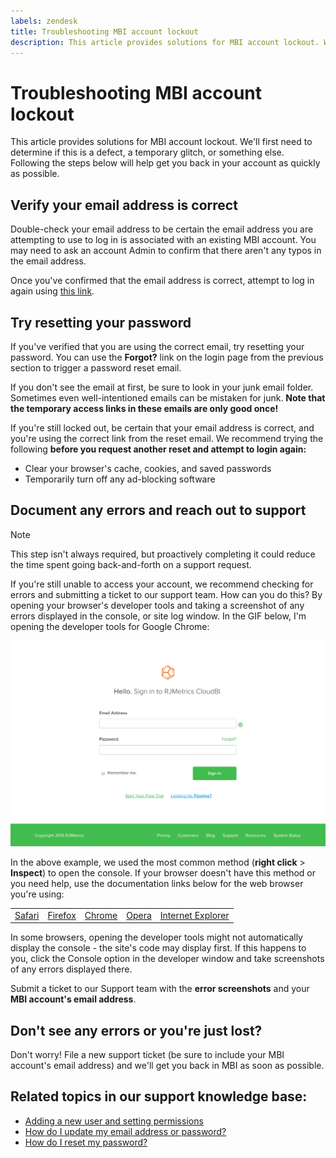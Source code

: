 ```yaml
---
labels: zendesk
title: Troubleshooting MBI account lockout
description: This article provides solutions for MBI account lockout. We'll first need to determine if this is a defect, a temporary glitch, or something else. Following the steps below will help get you back in your account as quickly as possible.
---
```

# Troubleshooting MBI account lockout

<!--
BOB: Is this in TOC?
-->

This article provides solutions for MBI account lockout. We'll first need to determine if this is a defect, a temporary glitch, or something else. Following the steps below will help get you back in your account as quickly as possible.

## Verify your email address is correct

Double-check your email address to be certain the email address you are attempting to use to log in is associated with an existing MBI account. You may need to ask an account Admin to confirm that there aren't any typos in the email address.

Once you've confirmed that the email address is correct, attempt to log in again using [this link](https://dashboard.rjmetrics.com/v2/session/create#/).

## Try resetting your password

If you've verified that you are using the correct email, try resetting your password. You can use the **Forgot?** link on the login page from the previous section to trigger a password reset email.

If you don't see the email at first, be sure to look in your junk email folder. Sometimes even well-intentioned emails can be mistaken for junk. **Note that the temporary access links in these emails are only good once!**

If you're still locked out, be certain that your email address is correct, and you're using the correct link from the reset email. We recommend trying the following **before you request another reset and attempt to login again:**

* Clear your browser's cache, cookies, and saved passwords
* Temporarily turn off any ad-blocking software

## Document any errors and reach out to support

>[!NOTE]
>
>This step isn't always required, but proactively completing it could reduce the time spent going back-and-forth on a support request.

If you're still unable to access your account, we recommend checking for errors and submitting a ticket to our support team. How can you do this? By opening your browser's developer tools and taking a screenshot of any errors displayed in the console, or site log window. In the GIF below, I'm opening the developer tools for Google Chrome:

![Opening Chrome's developer tools.](assets/Opening_Chrome_dev_tools.gif)

In the above example, we used the most common method (**right click** > **Inspect**) to open the console. If your browser doesn't have this method or you need help, use the documentation links below for the web browser you're using:

<table>
<tbody>
<tr>
<td><a href="http://www.technipages.com/mac-os-x-enable-web-inspector-in-safari">Safari</a></td>
<td><a href="https://developer.mozilla.org/en-US/docs/Tools/Web_Console/Opening_the_Web_Console">Firefox</a></td>
<td><a href="https://developers.google.com/web/tools/chrome-devtools/?hl=en">Chrome</a></td>
<td><a href="http://www.opera.com/dragonfly/documentation/">Opera</a></td>
<td><a href="https://msdn.microsoft.com/en-us/library/gg589512(v=vs.85).aspx#OpeningTools">Internet Explorer</a></td>
</tr>
</tbody>
</table>

In some browsers, opening the developer tools might not automatically display the console - the site's code may display first. If this happens to you, click the Console option in the developer window and take screenshots of any errors displayed there.

Submit a ticket to our Support team with the **error screenshots** and your **MBI account's email address**.

## Don't see any errors or you're just lost?

Don't worry! File a new support ticket (be sure to include your MBI account's email address) and we'll get you back in MBI as soon as possible.

## Related topics in our support knowledge base:

* [Adding a new user and setting permissions](https://support.magento.com/hc/en-us/articles/360016731291-Adding-a-user-account-and-setting-permissions)
* [How do I update my email address or password?](https://support.magento.com/hc/en-us/articles/360016732631-How-do-I-update-my-email-address-or-password-)
* [How do I reset my password?](https://support.magento.com/hc/en-us/articles/360016506432-How-do-I-reset-my-password-)
